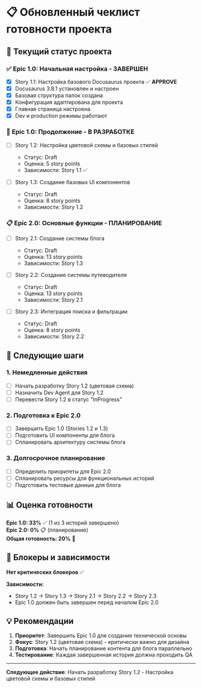 # 📋 Обновленный чеклист готовности проекта

## 🎯 **Текущий статус проекта**

### ✅ **Epic 1.0: Начальная настройка - ЗАВЕРШЕН**
- [x] Story 1.1: Настройка базового Docusaurus проекта ✅ **APPROVE**
- [x] Docusaurus 3.8.1 установлен и настроен
- [x] Базовая структура папок создана
- [x] Конфигурация адаптирована для проекта
- [x] Главная страница настроена
- [x] Dev и production режимы работают

### 🚧 **Epic 1.0: Продолжение - В РАЗРАБОТКЕ**
- [ ] Story 1.2: Настройка цветовой схемы и базовых стилей
  - Статус: Draft
  - Оценка: 5 story points
  - Зависимости: Story 1.1 ✅

- [ ] Story 1.3: Создание базовых UI компонентов
  - Статус: Draft
  - Оценка: 8 story points
  - Зависимости: Story 1.2

### 📋 **Epic 2.0: Основные функции - ПЛАНИРОВАНИЕ**
- [ ] Story 2.1: Создание системы блога
  - Статус: Draft
  - Оценка: 13 story points
  - Зависимости: Story 1.3

- [ ] Story 2.2: Создание системы путеводителя
  - Статус: Draft
  - Оценка: 13 story points
  - Зависимости: Story 2.1

- [ ] Story 2.3: Интеграция поиска и фильтрации
  - Статус: Draft
  - Оценка: 8 story points
  - Зависимости: Story 2.2

## 🎯 **Следующие шаги**

### 1. **Немедленные действия**
- [ ] Начать разработку Story 1.2 (цветовая схема)
- [ ] Назначить Dev Agent для Story 1.2
- [ ] Перевести Story 1.2 в статус "InProgress"

### 2. **Подготовка к Epic 2.0**
- [ ] Завершить Epic 1.0 (Stories 1.2 и 1.3)
- [ ] Подготовить UI компоненты для блога
- [ ] Спланировать архитектуру системы блога

### 3. **Долгосрочное планирование**
- [ ] Определить приоритеты для Epic 2.0
- [ ] Спланировать ресурсы для функциональных историй
- [ ] Подготовить тестовые данные для блога

## 📊 **Оценка готовности**

**Epic 1.0: 33%** ✅ (1 из 3 историй завершено)  
**Epic 2.0: 0%** 📋 (планирование)  
**Общая готовность: 20%** 🚧

## 🚨 **Блокеры и зависимости**

**Нет критических блокеров** ✅

**Зависимости:**
- Story 1.2 → Story 1.3 → Story 2.1 → Story 2.2 → Story 2.3
- Epic 1.0 должен быть завершен перед началом Epic 2.0

## 💡 **Рекомендации**

1. **Приоритет**: Завершить Epic 1.0 для создания технической основы
2. **Фокус**: Story 1.2 (цветовая схема) - критически важно для дизайна
3. **Подготовка**: Начать планирование контента для блога параллельно
4. **Тестирование**: Каждая завершенная история должна проходить QA

---

**Следующее действие**: Начать разработку Story 1.2 - Настройка цветовой схемы и базовых стилей
